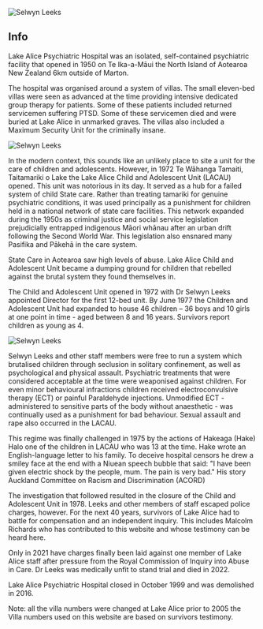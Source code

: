 
![Selwyn Leeks](fc-20210828-00001-FL25129125-Edit.jpg)

## Info

Lake Alice Psychiatric Hospital was an isolated, self-contained psychiatric facility that opened in 1950 on Te Ika-a-Māui the North Island of Aotearoa New Zealand 6km outside of Marton.   

The hospital was organised around a system of villas. The small eleven-bed villas were seen as advanced at the time providing intensive dedicated group therapy for patients. Some of these patients included returned servicemen suffering PTSD. Some of these servicemen died and were buried at Lake Alice in unmarked graves. The villas also included a Maximum Security Unit for the criminally insane. 

![Selwyn Leeks](fc-20210828-00001-FL25129159.jpg)

In the modern context, this sounds like an unlikely place to site a unit for the care of children and adolescents. However, in 1972 Te Wāhanga Tamaiti, Taitamariki o Lake the Lake Alice Child and Adolescent Unit (LACAU) opened. This unit was notorious in its day. It served as a hub for a failed system of child State care. Rather than treating tamariki for genuine psychiatric conditions, it was used principally as a punishment for children held in a national network of state care facilities. This network expanded during the 1950s as criminal justice and social service legislation prejudicially entrapped indigenous Māori whānau after an urban drift following the Second World War. This legislation also ensnared many Pasifika and Pākehā in the care system.

State Care in Aotearoa saw high levels of abuse. Lake Alice Child and Adolescent Unit became a dumping ground for children that rebelled against the brutal system they found themselves in.

The Child and Adolescent Unit opened in 1972 with Dr Selwyn Leeks appointed Director for the first 12-bed unit. By June 1977 the Children and Adolescent Unit had expanded to house 46 children – 36 boys and 10 girls at one point in time - aged between 8 and 16 years. Survivors report children as young as 4.

![Selwyn Leeks](fc-20211231-00001-fc-20210828-00001-FL25129125-Edit.jpg)

Selwyn Leeks and other staff members were free to run a system which brutalised children through seclusion in solitary confinement, as well as psychological and physical assault. Psychiatric treatments that were considered acceptable at the time were weaponised against children. For even minor behavioural infractions children received electroconvulsive therapy (ECT) or painful Paraldehyde injections. Unmodified ECT - administered to sensitive parts of the body without anaesthetic - was continually used as a punishment for bad behaviour. Sexual assault and rape also occurred in the LACAU.

This regime was finally challenged in 1975 by the actions of Hakeaga (Hake) Halo one of the children in LACAU who was 13 at the time. Hake wrote an English-language letter to his family. To deceive hospital censors he drew a smiley face at the end with a Niuean speech bubble that said: "I have been given electric shock by the people, mum. The pain is very bad." His story Auckland Committee on Racism and Discrimination (ACORD)

The investigation that followed resulted in the closure of the Child and Adolescent Unit in 1978. Leeks and other members of staff escaped police charges, however. For the next 40 years, survivors of Lake Alice had to battle for compensation and an independent inquiry. This includes Malcolm Richards who has contributed to this website and whose testimony can be heard here.

Only in 2021 have charges finally been laid against one member of Lake Alice staff after pressure from the Royal Commission of Inquiry into Abuse in Care. Dr Leeks was medically unfit to stand trial and died in 2022.

Lake Alice Psychiatric Hospital closed in October 1999 and was demolished in 2016.  	 

Note: all the villa numbers were changed at Lake Alice prior to 2005 the Villa numbers used on this website are based on survivors testimony. 

